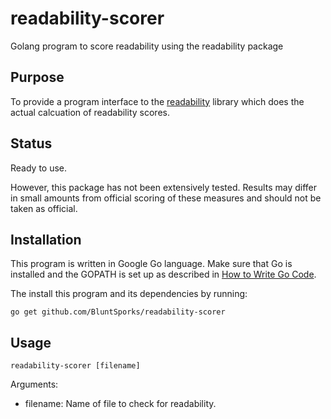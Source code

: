 # readability-scorer
Golang program to score readability using the readability package

## Purpose
To provide a program interface to the [readability](https://www.github.com/BluntSporks/readability) library which does
the actual calcuation of readability scores.

## Status
Ready to use.

However, this package has not been extensively tested. Results may differ in small amounts from official scoring of
these measures and should not be taken as official.

## Installation
This program is written in Google Go language. Make sure that Go is installed and the GOPATH is set up as described in
[How to Write Go Code](https://golang.org/doc/code.html).

The install this program and its dependencies by running:

    go get github.com/BluntSporks/readability-scorer

## Usage
    readability-scorer [filename]

Arguments:
* filename: Name of file to check for readability.
